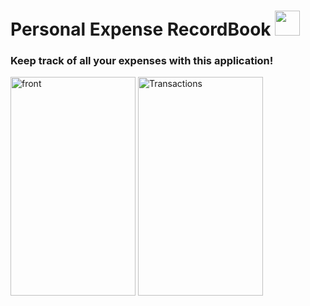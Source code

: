 # Personal Expense RecordBook <img src="https://img.icons8.com/cute-clipart/344/cell-phone.png" height=40>

### Keep track of all your expenses with this application!


<p float="left">
<img width="200" height="350" alt="front" src="https://user-images.githubusercontent.com/90200664/176886889-42853366-a4f2-4a4d-ba29-c1a981f9f47b.png"> 
<img width="200" height="350" alt="Transactions" src="https://user-images.githubusercontent.com/90200664/177872552-34d7ae77-9c8b-4574-bb06-dcbceaab078a.png">
</p>



